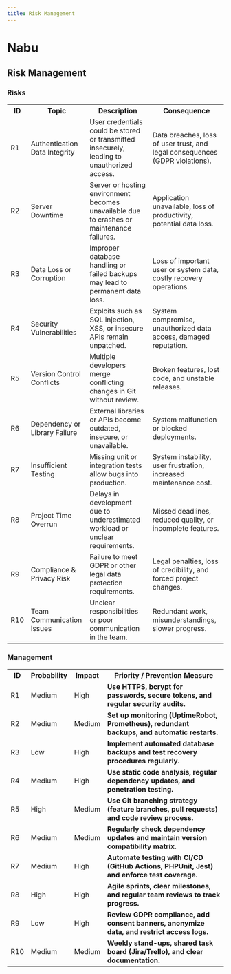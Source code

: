 ```yaml
---
title: Risk Management
---
```


# Nabu
## Risk Management

### Risks
<!--	match risk id to management id	!-->

<table>
	<div id='bind'>
	<tr>
		<th>	ID	</th>
		<th>	Topic	</th>
		<th>	Description	</th>
		<th>	Consequence	</th>
	</tr>
	<tr>
		<td class='index'>R1</td>
		<td>Authentication Data Integrity</td>
		<td>User credentials could be stored or transmitted insecurely, leading to unauthorized access.</td>
		<td>Data breaches, loss of user trust, and legal consequences (GDPR violations).</td>
	</tr>
	<tr>
		<td class='index'>R2</td>
		<td>Server Downtime</td>
		<td>Server or hosting environment becomes unavailable due to crashes or maintenance failures.</td>
		<td>Application unavailable, loss of productivity, potential data loss.</td>
	</tr>
	<tr>
		<td class='index'>R3</td>
		<td>Data Loss or Corruption</td>
		<td>Improper database handling or failed backups may lead to permanent data loss.</td>
		<td>Loss of important user or system data, costly recovery operations.</td>
	</tr>
	<tr>
		<td class='index'>R4</td>
		<td>Security Vulnerabilities</td>
		<td>Exploits such as SQL injection, XSS, or insecure APIs remain unpatched.</td>
		<td>System compromise, unauthorized data access, damaged reputation.</td>
	</tr>
	<tr>
		<td class='index'>R5</td>
		<td>Version Control Conflicts</td>
		<td>Multiple developers merge conflicting changes in Git without review.</td>
		<td>Broken features, lost code, and unstable releases.</td>
	</tr>
	<tr>
		<td class='index'>R6</td>
		<td>Dependency or Library Failure</td>
		<td>External libraries or APIs become outdated, insecure, or unavailable.</td>
		<td>System malfunction or blocked deployments.</td>
	</tr>
	<tr>
		<td class='index'>R7</td>
		<td>Insufficient Testing</td>
		<td>Missing unit or integration tests allow bugs into production.</td>
		<td>System instability, user frustration, increased maintenance cost.</td>
	</tr>
	<tr>
		<td class='index'>R8</td>
		<td>Project Time Overrun</td>
		<td>Delays in development due to underestimated workload or unclear requirements.</td>
		<td>Missed deadlines, reduced quality, or incomplete features.</td>
	</tr>
	<tr>
		<td class='index'>R9</td>
		<td>Compliance & Privacy Risk</td>
		<td>Failure to meet GDPR or other legal data protection requirements.</td>
		<td>Legal penalties, loss of credibility, and forced project changes.</td>
	</tr>
	<div id='bind'>
	<tr>
		<td class='index'>R10</td>
		<td>Team Communication Issues</td>
		<td>Unclear responsibilities or poor communication in the team.</td>
		<td>Redundant work, misunderstandings, slower progress.</td>
	</tr>
	</div>
</table>
<div class="page"/>

### Management

<table>
	<div id='bind'>
	<tr>
		<th>	ID	</th>
		<th>	Probability	</th>
		<th>	Impact	</th>
		<th>	Priority / Prevention Measure	</th>
	</tr>
	<tr>
		<td class='index'>R1</td>
		<td>Medium</td>
		<td>High</td>
		<td><b>Use HTTPS, bcrypt for passwords, secure tokens, and regular security audits.</b></td>
	</tr>
	</div>
	<tr>
		<td class='index'>R2</td>
		<td>Medium</td>
		<td>Medium</td>
		<td><b>Set up monitoring (UptimeRobot, Prometheus), redundant backups, and automatic restarts.</b></td>
	</tr>
	<tr>
		<td class='index'>R3</td>
		<td>Low</td>
		<td>High</td>
		<td><b>Implement automated database backups and test recovery procedures regularly.</b></td>
	</tr>
	<tr>
		<td class='index'>R4</td>
		<td>Medium</td>
		<td>High</td>
		<td><b>Use static code analysis, regular dependency updates, and penetration testing.</b></td>
	</tr>
	<tr>
		<td class='index'>R5</td>
		<td>High</td>
		<td>Medium</td>
		<td><b>Use Git branching strategy (feature branches, pull requests) and code review process.</b></td>
	</tr>
	<tr>
		<td class='index'>R6</td>
		<td>Medium</td>
		<td>Medium</td>
		<td><b>Regularly check dependency updates and maintain version compatibility matrix.</b></td>
	</tr>
	<tr>
		<td class='index'>R7</td>
		<td>Medium</td>
		<td>High</td>
		<td><b>Automate testing with CI/CD (GitHub Actions, PHPUnit, Jest) and enforce test coverage.</b></td>
	</tr>
	<tr>
		<td class='index'>R8</td>
		<td>High</td>
		<td>High</td>
		<td><b>Agile sprints, clear milestones, and regular team reviews to track progress.</b></td>
	</tr>
	<tr>
		<td class='index'>R9</td>
		<td>Low</td>
		<td>High</td>
		<td><b>Review GDPR compliance, add consent banners, anonymize data, and restrict access logs.</b></td>
	</tr>
	<div id='bind'>
	<tr>
		<td class='index'>R10</td>
		<td>Medium</td>
		<td>Medium</td>
		<td><b>Weekly stand-ups, shared task board (Jira/Trello), and clear documentation.</b></td>
	</tr>
	</div>
</table>

